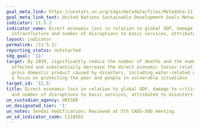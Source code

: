 ```yaml
---
goal_meta_link: https://unstats.un.org/sdgs/metadata/files/Metadata-11-05-02.pdf
goal_meta_link_text: United Nations Sustainable Development Goals Metadata (pdf 2066kB)
indicator: 11.5.2
indicator_name: Direct economic loss in relation to global GDP, damage to critical
  infrastructure and number of disruptions to basic services, attributed to disasters
layout: indicator
permalink: /11-5-2/
reporting_status: notstarted
sdg_goal: '11'
target: By 2030, significantly reduce the number of deaths and the number of people
  affected and substantially decrease the direct economic losses relative to global
  gross domestic product caused by disasters, including water-related disasters, with
  a focus on protecting the poor and people in vulnerable situations
target_id: '11.5'
title: Direct economic loss in relation to global GDP, damage to critical infrastructure
  and number of disruptions to basic services, attributed to disasters
un_custodian_agency: UNISDR
un_designated_tier: '1'
un_notes: Sendai modification; Reviewed at 5th IAEG-SDG meeting
un_sd_indicator_code: C110502
---
```

